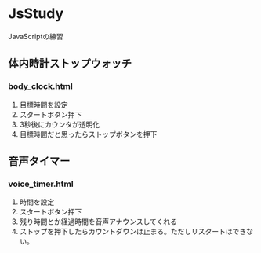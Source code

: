 # JsStudy
JavaScriptの練習

## 体内時計ストップウォッチ
### body_clock.html

1. 目標時間を設定
2. スタートボタン押下
3. 3秒後にカウンタが透明化
4. 目標時間だと思ったらストップボタンを押下


## 音声タイマー
### voice_timer.html
1. 時間を設定
2. スタートボタン押下
3. 残り時間とか経過時間を音声アナウンスしてくれる
4. ストップを押下したらカウントダウンは止まる。ただしリスタートはできない。

